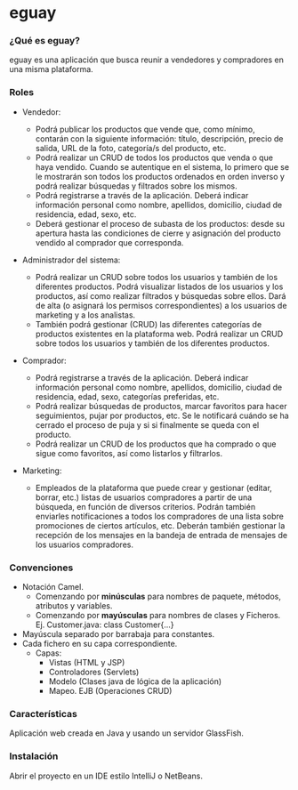 # eguay

### ¿Qué es eguay?

eguay es una aplicación que busca reunir a vendedores y compradores en una misma plataforma.

### Roles

- Vendedor:
    - Podrá publicar los productos que vende que, como mínimo, contarán con la siguiente información: título, descripción, precio de salida, URL de la foto, categoría/s del producto, etc.  
    - Podrá realizar un CRUD de todos los productos que venda o que haya vendido. Cuando se autentique en el sistema, lo primero que se le mostrarán son todos los productos ordenados en orden inverso y podrá realizar búsquedas y filtrados sobre los mismos.
    - Podrá registrarse a través de la aplicación. Deberá indicar información personal como nombre, apellidos, domicilio, ciudad de residencia, edad, sexo, etc. 
    - Deberá gestionar el proceso de subasta de los productos: desde su apertura hasta las condiciones de cierre y asignación del producto vendido al comprador que corresponda.

- Administrador del sistema: 
    - Podrá realizar un CRUD sobre todos los usuarios y también de los diferentes productos. Podrá visualizar listados de los usuarios y los productos, así como realizar filtrados y búsquedas sobre ellos. Dará de alta (o asignará los permisos correspondientes) a los usuarios de marketing y a los analistas.
    - También podrá gestionar (CRUD) las diferentes categorías de productos existentes en la plataforma web. Podrá realizar un CRUD sobre todos los usuarios y también de los diferentes productos. 

- Comprador:
    - Podrá registrarse a través de la aplicación. Deberá indicar información personal como nombre, apellidos, domicilio, ciudad de residencia, edad, sexo, categorías preferidas, etc. 
    - Podrá realizar búsquedas de productos, marcar favoritos para hacer seguimientos, pujar por productos, etc. Se le notificará cuándo se ha cerrado el proceso de puja y si si finalmente se queda con el producto.
    - Podrá realizar un CRUD de los productos que ha comprado o que sigue como favoritos, así como listarlos y filtrarlos.
- Marketing: 
    - Empleados de la plataforma que puede crear y gestionar (editar, borrar, etc.) listas de usuarios compradores a partir de una búsqueda, en función de diversos criterios. Podrán también enviarles notificaciones a todos los compradores de una lista sobre promociones de ciertos artículos, etc.
        Deberán también gestionar la recepción de los mensajes en la bandeja de entrada de mensajes de los usuarios compradores.

### Convenciones

- Notación Camel.
    - Comenzando por **minúsculas** para nombres de paquete, métodos, atributos y variables. 
    - Comenzando por **mayúsculas** para nombres de clases y Ficheros. Ej.  Customer.java: class Customer{...}
- Mayúscula separado por barrabaja para constantes.
- Cada fichero en su capa correspondiente. 
    - Capas: 
        - Vistas (HTML y JSP)
        - Controladores (Servlets)
        - Modelo (Clases java de lógica de la aplicación)
        - Mapeo. EJB (Operaciones CRUD)

### Características
Aplicación web creada en Java y usando un servidor GlassFish.

### Instalación

Abrir el proyecto en un IDE estilo IntelliJ o NetBeans.
